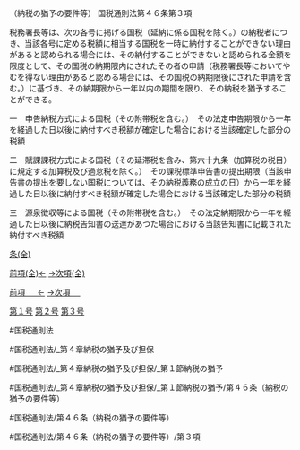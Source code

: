 （納税の猶予の要件等）
国税通則法第４６条第３項

税務署長等は、次の各号に掲げる国税（延納に係る国税を除く。）の納税者につき、当該各号に定める税額に相当する国税を一時に納付することができない理由があると認められる場合には、その納付することができないと認められる金額を限度として、その国税の納期限内にされたその者の申請（税務署長等においてやむを得ない理由があると認める場合には、その国税の納期限後にされた申請を含む。）に基づき、その納期限から一年以内の期間を限り、その納税を猶予することができる。

一　申告納税方式による国税（その附帯税を含む。）　その法定申告期限から一年を経過した日以後に納付すべき税額が確定した場合における当該確定した部分の税額

二　賦課課税方式による国税（その延滞税を含み、第六十九条（加算税の税目）に規定する加算税及び過怠税を除く。）　その課税標準申告書の提出期限（当該申告書の提出を要しない国税については、その納税義務の成立の日）から一年を経過した日以後に納付すべき税額が確定した場合における当該確定した部分の税額

三　源泉徴収等による国税（その附帯税を含む。）　その法定納期限から一年を経過した日以後に納税告知書の送達があつた場合における当該告知書に記載された納付すべき税額

[条(全)](国税通則法＿＿＿＿＿第４６条_.md)

[前項(全)←](国税通則法＿＿＿＿＿第４６条第２項_.md)    [→次項(全)](国税通則法＿＿＿＿＿第４６条第４項_.md)

[前項 　 ←](国税通則法＿＿＿＿＿第４６条第２項.md)    [→次項 　 ](国税通則法＿＿＿＿＿第４６条第４項.md)

[第１号](国税通則法＿＿＿＿＿第４６条第３項第１号.md)  [第２号](国税通則法＿＿＿＿＿第４６条第３項第２号.md)  [第３号](国税通則法＿＿＿＿＿第４６条第３項第３号.md)  

#国税通則法

#国税通則法/_第４章納税の猶予及び担保

#国税通則法/_第４章納税の猶予及び担保/_第１節納税の猶予

#国税通則法/_第４章納税の猶予及び担保/_第１節納税の猶予/第４６条（納税の猶予の要件等）

#国税通則法/第４６条（納税の猶予の要件等）

#国税通則法/第４６条（納税の猶予の要件等）/第３項

